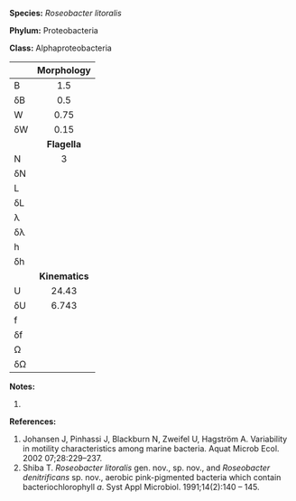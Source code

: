 **Species:** *Roseobacter litoralis*

**Phylum:** Proteobacteria

**Class:** Alphaproteobacteria

|    | **Morphology** |
|:-- | :------------: |
| B  | 1.5 |
| δB | 0.5 |
| W  | 0.75 |
| δW | 0.15 |
|    | **Flagella** |
| N  | 3 |
| δN |  |
| L  |  |
| δL |  |
| λ  |  |
| δλ |  |
| h  |  |
| δh |  |
|    | **Kinematics** |
| U  | 24.43 |
| δU | 6.743 |
| f  |  |
| δf |  |
| Ω  |  |
| δΩ |  |

**Notes:**

1.

**References:**

1. Johansen J, Pinhassi J, Blackburn N, Zweifel U, Hagström A.  Variability in motility characteristics among marine bacteria.  Aquat Microb Ecol. 2002 07;28:229–237.
1. Shiba T. *Roseobacter litoralis* gen. nov., sp. nov., and *Roseobacter denitrificans* sp. nov., aerobic pink-pigmented bacteria which contain bacteriochlorophyll *a*.  Syst Appl Microbiol. 1991;14(2):140 – 145.
